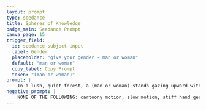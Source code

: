```yaml
---
layout: prompt
type: seedance
title: Spheres of Knowledge
badge_main: Seedance Prompt
canva_page: 15
trigger_field:
  id: seedance-subject-input
  label: Gender
  placeholder: "give your gender - man or woman"
  default: "man or woman"
  copy_label: Copy Prompt
  token: "(man or woman)"
prompt: |
    In a lush, quiet forest, a (man or woman) stands gazing upward with wonder as three glowing violet energy spheres hover above (his or her) open hands. As (he or she) lifts (his or her) arms slightly, the spheres pulse with light and begin to rotate and shift positions in natural and realistic motion, responding to (his or her) gestures. Holographic threads of light connect them briefly, forming alien constellations or data nodes. The (man or woman)’s face lights up with amazement, smiling while following the movement with full attention. The particles shimmer and swirl like stardust, creating an advanced alien interface that feels alive and intelligent. Light from the holograms reflects subtly on (his or her) skin. Natural and realistic motion throughout.
negative_prompt: |
    NONE OF THE FOLLOWING: cartoony motion, slow motion, stiff hand gestures, blank stare, glowing glitches, pixelation, flickering particles, robotic face, floating errors, unnatural transitions, jerky animation
---
```


